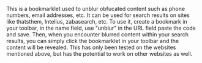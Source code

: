 This is a bookmarklet used to unblur obfucated content such as phone numbers, email addresses, etc. It can be used for search results on sites like thatsthem, Intelius, zabasearch, etc.
To use it, create a bookmark in your toolbar, in the name field, use "unblur" in the URL field paste the code and save. Then, when you encounter blurred content within your search results,
you can simply click the bookmarklet in your toolbar and the content will be revealed. This has only been tested on the websites mentioned above, but has the potential to work on other 
websites as well.
